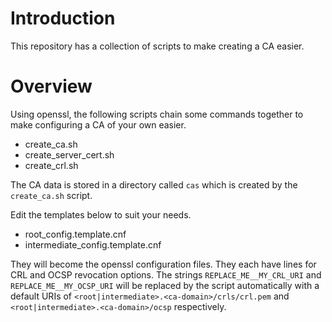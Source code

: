 # Introduction
This repository has a collection of scripts to make creating a CA easier.

# Overview
Using openssl, the following scripts chain some commands together to make
configuring a CA of your own easier.
- create_ca.sh
- create_server_cert.sh
- create_crl.sh

The CA data is stored in a directory called `cas` which is created by the
`create_ca.sh` script.

Edit the templates below to suit your needs.
- root_config.template.cnf
- intermediate_config.template.cnf

They will become the openssl configuration files. They each have lines for
CRL and OCSP revocation options. The strings `REPLACE_ME__MY_CRL_URI` and
`REPLACE_ME__MY_OCSP_URI` will be replaced by the script automatically with
a default URIs of `<root|intermediate>.<ca-domain>/crls/crl.pem` and
`<root|intermediate>.<ca-domain>/ocsp` respectively.
